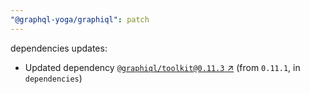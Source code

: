 ```yaml
---
"@graphql-yoga/graphiql": patch
---
```

dependencies updates:
  - Updated dependency [`@graphiql/toolkit@0.11.3` ↗︎](https://www.npmjs.com/package/@graphiql/toolkit/v/0.11.3) (from `0.11.1`, in `dependencies`)
